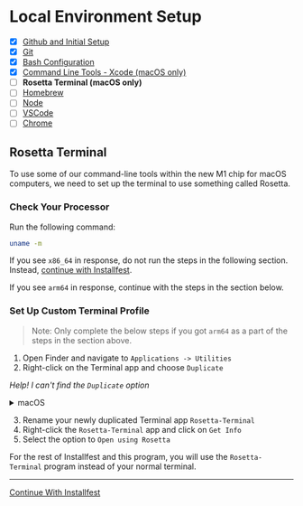 # Local Environment Setup

- [x] [Github and Initial Setup](github.md)
- [x] [Git](git.md)
- [x] [Bash Configuration](bash.md)
- [x] [Command Line Tools - Xcode (macOS only)](command_line_tools.md)
- [ ] **Rosetta Terminal (macOS only)**
- [ ] [Homebrew](homebrew.md)
- [ ] [Node](node.md)
- [ ] [VSCode](vscode.md)
- [ ] [Chrome](chrome.md)

## Rosetta Terminal

To use some of our command-line tools within the new M1 chip for macOS 
computers, we need to set up the terminal to use something called Rosetta. 

### Check Your Processor

Run the following command: 

```sh
uname -m
```

If you see `x86_64` in response, do not run the steps in the following section. 
Instead, [continue with Installfest](homebrew.md).

If you see `arm64` in response, continue with the steps in the section below. 

### Set Up Custom Terminal Profile 

> Note: Only complete the below steps if you got `arm64` as a part of the steps
> in the section above.

1. Open Finder and navigate to `Applications -> Utilities`
2. Right-click on the Terminal app and choose `Duplicate`

*Help! I can't find the `Duplicate` option*
<details>
<summary>macOS</summary>

- Run the following command in your terminal:

```arch
env /usr/bin/arch -arm64 /bin/zsh --login
arch
//arm64 


env /usr/bin/arch -x86_64 /bin/zsh --login
arch
//x86_64
  
```
- Then, run: 

```sh
uname -m
```

If you see `x86_64` in response, do not run the steps in the following section, and [Continue With Installfest](homebrew.md). 

</details>
  
3. Rename your newly duplicated Terminal app `Rosetta-Terminal`
4. Right-click the `Rosetta-Terminal` app and click on `Get Info`
5. Select the option to `Open using Rosetta`

For the rest of Installfest and this program, you will use the `Rosetta-Terminal`
program instead of your normal terminal. 

----


[Continue With Installfest](homebrew.md)
